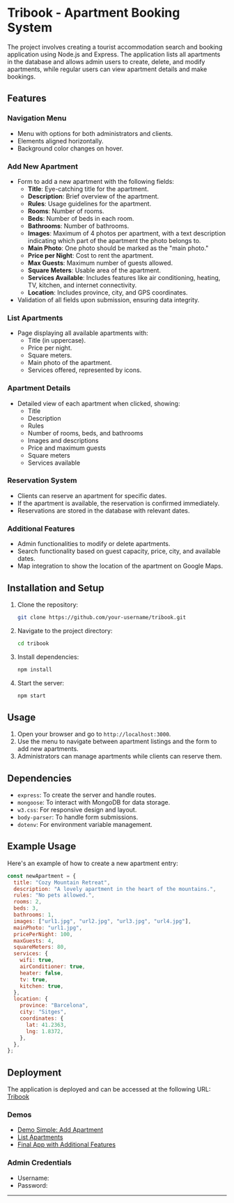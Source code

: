 # Tribook - Apartment Booking System

The project involves creating a tourist accommodation search and booking application using Node.js and Express. The application lists all apartments in the database and allows admin users to create, delete, and modify apartments, while regular users can view apartment details and make bookings.

## Features

### Navigation Menu

- Menu with options for both administrators and clients.
- Elements aligned horizontally.
- Background color changes on hover.

### Add New Apartment

- Form to add a new apartment with the following fields:
  - **Title**: Eye-catching title for the apartment.
  - **Description**: Brief overview of the apartment.
  - **Rules**: Usage guidelines for the apartment.
  - **Rooms**: Number of rooms.
  - **Beds**: Number of beds in each room.
  - **Bathrooms**: Number of bathrooms.
  - **Images**: Maximum of 4 photos per apartment, with a text description indicating which part of the apartment the photo belongs to.
  - **Main Photo**: One photo should be marked as the "main photo."
  - **Price per Night**: Cost to rent the apartment.
  - **Max Guests**: Maximum number of guests allowed.
  - **Square Meters**: Usable area of the apartment.
  - **Services Available**: Includes features like air conditioning, heating, TV, kitchen, and internet connectivity.
  - **Location**: Includes province, city, and GPS coordinates.
- Validation of all fields upon submission, ensuring data integrity.

### List Apartments

- Page displaying all available apartments with:
  - Title (in uppercase).
  - Price per night.
  - Square meters.
  - Main photo of the apartment.
  - Services offered, represented by icons.

### Apartment Details

- Detailed view of each apartment when clicked, showing:
  - Title
  - Description
  - Rules
  - Number of rooms, beds, and bathrooms
  - Images and descriptions
  - Price and maximum guests
  - Square meters
  - Services available

### Reservation System

- Clients can reserve an apartment for specific dates.
- If the apartment is available, the reservation is confirmed immediately.
- Reservations are stored in the database with relevant dates.

### Additional Features

- Admin functionalities to modify or delete apartments.
- Search functionality based on guest capacity, price, city, and available dates.
- Map integration to show the location of the apartment on Google Maps.

## Installation and Setup

1. Clone the repository:
   ```sh
   git clone https://github.com/your-username/tribook.git
   ```
2. Navigate to the project directory:
   ```sh
   cd tribook
   ```
3. Install dependencies:
   ```sh
   npm install
   ```
4. Start the server:
   ```sh
   npm start
   ```

## Usage

1. Open your browser and go to `http://localhost:3000`.
2. Use the menu to navigate between apartment listings and the form to add new apartments.
3. Administrators can manage apartments while clients can reserve them.

## Dependencies

- `express`: To create the server and handle routes.
- `mongoose`: To interact with MongoDB for data storage.
- `w3.css`: For responsive design and layout.
- `body-parser`: To handle form submissions.
- `dotenv`: For environment variable management.

## Example Usage

Here's an example of how to create a new apartment entry:

```javascript
const newApartment = {
  title: "Cozy Mountain Retreat",
  description: "A lovely apartment in the heart of the mountains.",
  rules: "No pets allowed.",
  rooms: 2,
  beds: 3,
  bathrooms: 1,
  images: ["url1.jpg", "url2.jpg", "url3.jpg", "url4.jpg"],
  mainPhoto: "url1.jpg",
  pricePerNight: 100,
  maxGuests: 4,
  squareMeters: 80,
  services: {
    wifi: true,
    airConditioner: true,
    heater: false,
    tv: true,
    kitchen: true,
  },
  location: {
    province: "Barcelona",
    city: "Sitges",
    coordinates: {
      lat: 41.2363,
      lng: 1.8372,
    },
  },
};
```

## Deployment

The application is deployed and can be accessed at the following URL:
[Tribook](https://)

### Demos

- [Demo Simple: Add Apartment](link-to-demo)
- [List Apartments](link-to-demo)
- [Final App with Additional Features](link-to-demo)

### Admin Credentials

- Username:
- Password:

---
